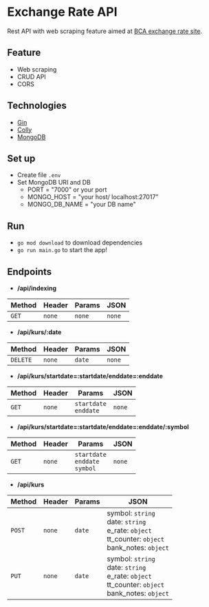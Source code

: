 # Exchange Rate API
Rest API with web scraping feature aimed at [BCA exchange rate site](https://www.bca.co.id/en/informasi/kurs).

## Feature
* Web scraping
* CRUD API
* CORS

## Technologies
* [Gin](https://github.com/gin-gonic/gin)
* [Colly](https://github.com/gocolly/colly)
* [MongoDB](https://www.mongodb.com)

## Set up
* Create file `.env`
* Set MongoDB URI and DB
  - PORT = "7000" or your port
  - MONGO_HOST = "your host/ localhost:27017"
  - MONGO_DB_NAME = "your DB name"

## Run
* `go mod download` to download dependencies
* `go run main.go` to start the app!

## Endpoints

- **/api/indexing**

| Method | Header | Params | JSON                                                      |
| ------ | ------ | ------ | --------------------------------------------------------- |
| `GET` | `none` | `none` | `none` |

- **/api/kurs/:date**

| Method | Header | Params | JSON                                                      |
| ------ | ------ | ------ | --------------------------------------------------------- |
| `DELETE` | `none` | `date` | `none` |

- **/api/kurs/startdate=:startdate/enddate=:enddate**

| Method | Header | Params | JSON                                                      |
| ------ | ------ | ------ | --------------------------------------------------------- |
| `GET` | `none` | `startdate`<br>`enddate` | `none` |

- **/api/kurs/startdate=:startdate/enddate=:enddate/:symbol**

| Method | Header | Params | JSON                                                      |
| ------ | ------ | ------ | --------------------------------------------------------- |
| `GET` | `none` | `startdate`<br>`enddate`<br>`symbol`| `none` |

- **/api/kurs**

| Method | Header | Params | JSON                                                      |
| ------ | ------ | ------ | --------------------------------------------------------- |
| `POST` | `none` | `date` | symbol: `string`<br>date: `string`<br> e_rate: `object`<br> tt_counter: `object`<br> bank_notes: `object` |
| `PUT` | `none` | `date` | symbol: `string`<br>date: `string`<br> e_rate: `object`<br> tt_counter: `object`<br> bank_notes: `object` |